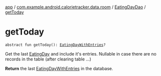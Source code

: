 [app](../../index.md) / [com.example.android.calorietracker.data.room](../index.md) / [EatingDayDao](index.md) / [getToday](./get-today.md)

# getToday

`abstract fun getToday(): `[`EatingDayWithEntries`](../../com.example.android.calorietracker.data.room.entities/-eating-day-with-entries/index.md)`?`

Get the last [EatingDay](../../com.example.android.calorietracker.data.room.entities/-eating-day/index.md) and include it's entries.
Nullable in case there are no records in the table (after clearing table ...)

**Return**
the last [EatingDayWithEntries](../../com.example.android.calorietracker.data.room.entities/-eating-day-with-entries/index.md) in the database.

